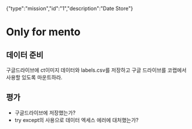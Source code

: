 {"type":"mission","id":"1","description":"Date Store"}

# Only for mento

## 데이터 준비 
구글드라이브에 ct이미지 데이터와 labels.csv를 저장하고 구글 드라이브를 코랩에서 사용할 있도록 마운트하라.
## 평가
* 구글드라이브에 저장했는가?
* try except의 사용으로 데이터 엑세스 에러에 대처했는가?

 
